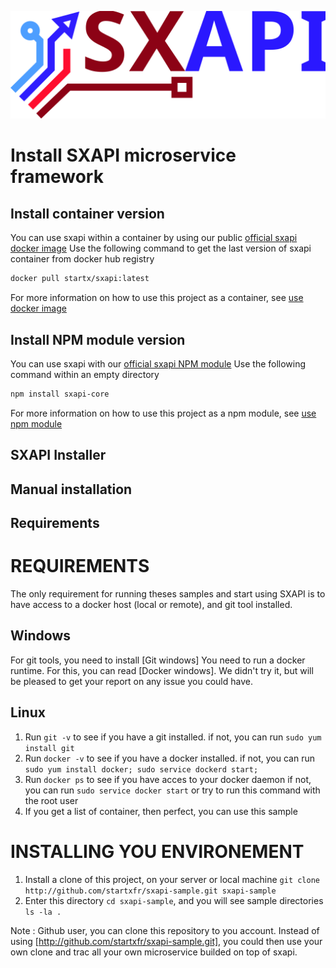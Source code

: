 [![sxapi](https://raw.githubusercontent.com/startxfr/sxapi-core/dev/docs/assets/logo.svg?sanitize=true)](https://github.com/startxfr/sxapi-core)

Install SXAPI microservice framework
====================================


Install container version
-------------------------

You can use sxapi within a container by using our public 
[official sxapi docker image](https://hub.docker.com/r/startx/sxapi/)
Use the following command to get the last version of sxapi container 
from docker hub registry
```bash
docker pull startx/sxapi:latest
```

For more information on how to use this project as a container, 
see [use docker image](USE_docker.md)


Install NPM module version
--------------------------

You can use sxapi with our 
[official sxapi NPM module](https://www.npmjs.com/package/sxapi-core)
Use the following command within an empty directory 
```bash
npm install sxapi-core
```

For more information on how to use this project as a npm module, see 
[use npm module](USE_npm.md)



SXAPI Installer
---------------


Manual installation
-------------------


Requirements
------------



REQUIREMENTS
============
The only requirement for running theses samples and start using SXAPI is to have access to a docker host (local or remote), and git tool installed. 

Windows
-------
For git tools, you need to install [Git windows]
You need to run a docker runtime. For this, you can read [Docker windows]. We didn't try it, but will be pleased to get your report on any issue you could have.

Linux
-----
1. Run `git -v` to see if you have a git installed.
   if not, you can run `sudo yum install git`
2. Run `docker -v` to see if you have a docker installed.
   if not, you can run `sudo yum install docker; sudo service dockerd start; `
3. Run `docker ps` to see if you have acces to your docker daemon
   if not, you can run `sudo service docker start` or try to run this command with the root user
4. If you get a list of container, then perfect, you can use this sample


INSTALLING YOU ENVIRONEMENT
===========================
1. Install a clone of this project, on your server or local machine `git clone http://github.com/startxfr/sxapi-sample.git sxapi-sample`
2. Enter this directory `cd sxapi-sample`, and you will see sample directories `ls -la .`

Note : Github user, you can clone this repository to you account. Instead of using [http://github.com/startxfr/sxapi-sample.git], you could then use your own clone and trac all your own microservice builded on top of sxapi.
